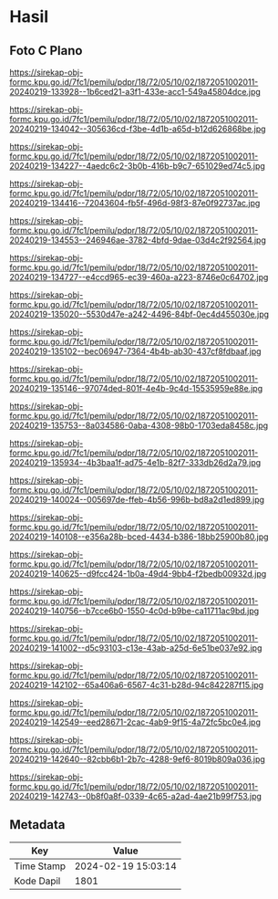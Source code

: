 # Hasil

## Foto C Plano

https://sirekap-obj-formc.kpu.go.id/7fc1/pemilu/pdpr/18/72/05/10/02/1872051002011-20240219-133928--1b6ced21-a3f1-433e-acc1-549a45804dce.jpg

https://sirekap-obj-formc.kpu.go.id/7fc1/pemilu/pdpr/18/72/05/10/02/1872051002011-20240219-134042--305636cd-f3be-4d1b-a65d-b12d626868be.jpg

https://sirekap-obj-formc.kpu.go.id/7fc1/pemilu/pdpr/18/72/05/10/02/1872051002011-20240219-134227--4aedc6c2-3b0b-416b-b9c7-651029ed74c5.jpg

https://sirekap-obj-formc.kpu.go.id/7fc1/pemilu/pdpr/18/72/05/10/02/1872051002011-20240219-134416--72043604-fb5f-496d-98f3-87e0f92737ac.jpg

https://sirekap-obj-formc.kpu.go.id/7fc1/pemilu/pdpr/18/72/05/10/02/1872051002011-20240219-134553--246946ae-3782-4bfd-9dae-03d4c2f92564.jpg

https://sirekap-obj-formc.kpu.go.id/7fc1/pemilu/pdpr/18/72/05/10/02/1872051002011-20240219-134727--e4ccd965-ec39-460a-a223-8746e0c64702.jpg

https://sirekap-obj-formc.kpu.go.id/7fc1/pemilu/pdpr/18/72/05/10/02/1872051002011-20240219-135020--5530d47e-a242-4496-84bf-0ec4d455030e.jpg

https://sirekap-obj-formc.kpu.go.id/7fc1/pemilu/pdpr/18/72/05/10/02/1872051002011-20240219-135102--bec06947-7364-4b4b-ab30-437cf8fdbaaf.jpg

https://sirekap-obj-formc.kpu.go.id/7fc1/pemilu/pdpr/18/72/05/10/02/1872051002011-20240219-135146--97074ded-801f-4e4b-9c4d-15535959e88e.jpg

https://sirekap-obj-formc.kpu.go.id/7fc1/pemilu/pdpr/18/72/05/10/02/1872051002011-20240219-135753--8a034586-0aba-4308-98b0-1703eda8458c.jpg

https://sirekap-obj-formc.kpu.go.id/7fc1/pemilu/pdpr/18/72/05/10/02/1872051002011-20240219-135934--4b3baa1f-ad75-4e1b-82f7-333db26d2a79.jpg

https://sirekap-obj-formc.kpu.go.id/7fc1/pemilu/pdpr/18/72/05/10/02/1872051002011-20240219-140024--005697de-ffeb-4b56-996b-bd8a2d1ed899.jpg

https://sirekap-obj-formc.kpu.go.id/7fc1/pemilu/pdpr/18/72/05/10/02/1872051002011-20240219-140108--e356a28b-bced-4434-b386-18bb25900b80.jpg

https://sirekap-obj-formc.kpu.go.id/7fc1/pemilu/pdpr/18/72/05/10/02/1872051002011-20240219-140625--d9fcc424-1b0a-49d4-9bb4-f2bedb00932d.jpg

https://sirekap-obj-formc.kpu.go.id/7fc1/pemilu/pdpr/18/72/05/10/02/1872051002011-20240219-140756--b7cce6b0-1550-4c0d-b9be-ca11711ac9bd.jpg

https://sirekap-obj-formc.kpu.go.id/7fc1/pemilu/pdpr/18/72/05/10/02/1872051002011-20240219-141002--d5c93103-c13e-43ab-a25d-6e51be037e92.jpg

https://sirekap-obj-formc.kpu.go.id/7fc1/pemilu/pdpr/18/72/05/10/02/1872051002011-20240219-142102--65a406a6-6567-4c31-b28d-94c842287f15.jpg

https://sirekap-obj-formc.kpu.go.id/7fc1/pemilu/pdpr/18/72/05/10/02/1872051002011-20240219-142549--eed28671-2cac-4ab9-9f15-4a72fc5bc0e4.jpg

https://sirekap-obj-formc.kpu.go.id/7fc1/pemilu/pdpr/18/72/05/10/02/1872051002011-20240219-142640--82cbb6b1-2b7c-4288-9ef6-8019b809a036.jpg

https://sirekap-obj-formc.kpu.go.id/7fc1/pemilu/pdpr/18/72/05/10/02/1872051002011-20240219-142743--0b8f0a8f-0339-4c65-a2ad-4ae21b99f753.jpg


## Metadata

| Key        | Value               |
| ---------- | ------------------- |
| Time Stamp | 2024-02-19 15:03:14 |
| Kode Dapil | 1801                |



